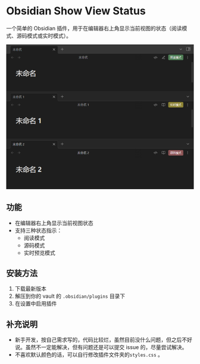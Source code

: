 # Obsidian Show View Status

一个简单的 Obsidian 插件，用于在编辑器右上角显示当前视图的状态（阅读模式、源码模式或实时模式）。

![alt text](src/视图指示器.png)

## 功能

- 在编辑器右上角显示当前视图状态
- 支持三种状态指示：
  - 阅读模式
  - 源码模式
  - 实时预览模式

## 安装方法

1. 下载最新版本
2. 解压到你的 vault 的 `.obsidian/plugins` 目录下
3. 在设置中启用插件

## 补充说明

- 新手开发，按自己需求写的，代码比较烂，虽然目前没什么问题，但之后不好说。虽然不一定能解决，但有问题还是可以提交 issue 的，尽量尝试解决。
- 不喜欢默认颜色的话，可以自行修改插件文件夹的`styles.css` 。
